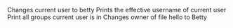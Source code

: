 Changes current user to betty
Prints the effective username of current user
Print all groups current user is in
Changes owner of file hello to Betty
